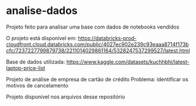 # analise-dados
Projeto feito para analisar uma base com dados de notebooks vendidos

O projeto está disponível em: https://databricks-prod-cloudfront.cloud.databricks.com/public/4027ec902e239c93eaaa8714f173bcfc/7237227799879738/2211014029861164/5328247537299527/latest.html

Base de dados utilizada: https://www.kaggle.com/datasets/kuchhbhi/latest-laptop-price-list

Projeto de análise de empresa de cartão de crédito
Problema: identificar os motivos de cancelamento

Projeto disponível nos arquivos desse repositório
